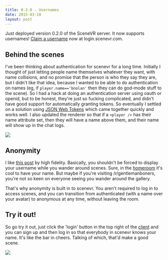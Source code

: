 ```yaml
---
title: 0.2.0 - Usernames
date: 2015-03-10
layout: post
---
```


Just deployed version 0.2.0 of the SceneVR server. It now supports usernames! [Claim a username](//login.scenevr.com/users/sign_up) now at login.scenevr.com.

## Behind the scenes

I've been thinking about authentication for scenevr for a long time. Initially I thought of just letting people name themselves whatever they want, with name collisions, and no promise that the person is who they say they are, but I didn't like that idea, because I wanted to be able to do authentication on names (eg, if `player.name=='bnolan'` then they can do god-mode stuff to the scene). So I had a hack at doing an authentication server using oauth or openid, but to be honest, they're just so fucking complicated, and didn't have good support for automatically granting tokens. So eventually I settled on a solution using [JSON Web Tokens](http://jwt.io/) which came together quickly and works well. I also updated the renderer so that if a `<player />` has their name attribute set, then they will have a name above them, and their name will show up in the chat logs.

<img src="/images/blog/usernames.png" class="screenshot" />

## Anonymity

I like [this post](https://highfidelity.com/blog/2014/03/identity-in-the-metaverse/) by high fidelity. Basically, you shouldn't be forced to display your username while you wander around scenes. Sure, in the [homeroom](//client.scenevr.com/) it's cool to have your name. But maybe if you're visiting /r/gentlemanboners, you're not so keen on everyone seeing you wander around the gallery.

That's why anonymity is built in to scenevr. You aren't required to log in to access scenes, and you can transition from authenticated (with a name over your avatar) to anonymous at any time, without leaving the room.

## Try it out!

So go try it out, just click the 'login' button in the top right of the [client](//client.scenevr.com) and you can sign up and then log in so that everybody in scenevr knows your name. It's like the bar in cheers. Talking of which, that'd make a good scene.

<img src="/images/blog/cheersbar.jpg" class="screenshot" />